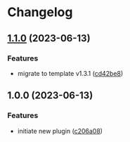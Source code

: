 # Changelog

## [1.1.0](https://github.com/kc-workspace/asdf-flux2/compare/v1.0.0...v1.1.0) (2023-06-13)


### Features

* migrate to template v1.3.1 ([cd42be8](https://github.com/kc-workspace/asdf-flux2/commit/cd42be81976c7d155c2098872ad87e13fa51ea3d))

## 1.0.0 (2023-06-13)


### Features

* initiate new plugin ([c206a08](https://github.com/kc-workspace/asdf-flux2/commit/c206a08b6bcf6ff4891f232a8a4aa37e9898a13f))
